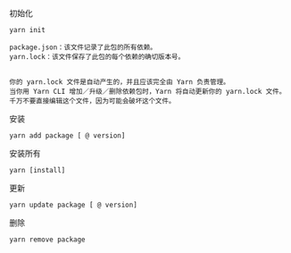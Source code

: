 

初始化

    yarn init

    package.json：该文件记录了此包的所有依赖。
    yarn.lock：该文件保存了此包的每个依赖的确切版本号。


    你的 yarn.lock 文件是自动产生的，并且应该完全由 Yarn 负责管理。
    当你用 Yarn CLI 增加／升级／删除依赖包时，Yarn 将自动更新你的 yarn.lock 文件。
    千万不要直接编辑这个文件，因为可能会破坏这个文件。




安装

    yarn add package [ @ version]

安装所有
    
    yarn [install]
    
更新
    
    yarn update package [ @ version]
    
删除
    
    yarn remove package
        